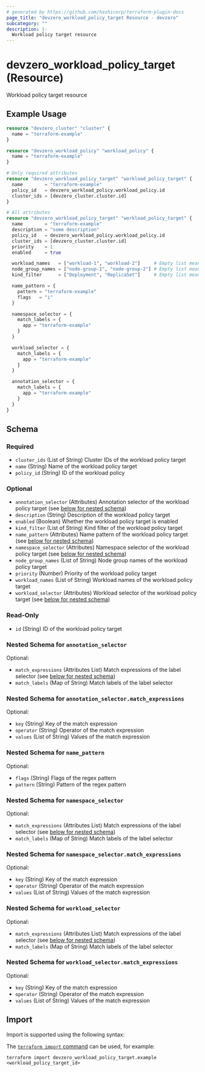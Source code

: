 ```yaml
---
# generated by https://github.com/hashicorp/terraform-plugin-docs
page_title: "devzero_workload_policy_target Resource - devzero"
subcategory: ""
description: |-
  Workload policy target resource
---
```


# devzero_workload_policy_target (Resource)

Workload policy target resource

## Example Usage

```terraform
resource "devzero_cluster" "cluster" {
  name = "terraform-example"
}

resource "devzero_workload_policy" "workload_policy" {
  name = "terraform-example"
}

# Only required attributes
resource "devzero_workload_policy_target" "workload_policy_target" {
  name        = "terraform-example"
  policy_id   = devzero_workload_policy.workload_policy.id
  cluster_ids = [devzero_cluster.cluster.id]
}

# All attributes
resource "devzero_workload_policy_target" "workload_policy_target" {
  name        = "terraform-example"
  description = "some description"
  policy_id   = devzero_workload_policy.workload_policy.id
  cluster_ids = [devzero_cluster.cluster.id]
  priority    = 1
  enabled     = true

  workload_names   = ["workload-1", "workload-2"]     # Empty list means all workloads
  node_group_names = ["node-group-1", "node-group-2"] # Empty list means all node groups
  kind_filter      = ["Deployment", "ReplicaSet"]     # Empty list means all kinds

  name_pattern = {
    pattern = "terraform-example"
    flags   = "i"
  }

  namespace_selector = {
    match_labels = {
      app = "terraform-example"
    }
  }

  workload_selector = {
    match_labels = {
      app = "terraform-example"
    }
  }

  annotation_selector = {
    match_labels = {
      app = "terraform-example"
    }
  }
}
```

<!-- schema generated by tfplugindocs -->
## Schema

### Required

- `cluster_ids` (List of String) Cluster IDs of the workload policy target
- `name` (String) Name of the workload policy target
- `policy_id` (String) ID of the workload policy

### Optional

- `annotation_selector` (Attributes) Annotation selector of the workload policy target (see [below for nested schema](#nestedatt--annotation_selector))
- `description` (String) Description of the workload policy target
- `enabled` (Boolean) Whether the workload policy target is enabled
- `kind_filter` (List of String) Kind filter of the workload policy target
- `name_pattern` (Attributes) Name pattern of the workload policy target (see [below for nested schema](#nestedatt--name_pattern))
- `namespace_selector` (Attributes) Namespace selector of the workload policy target (see [below for nested schema](#nestedatt--namespace_selector))
- `node_group_names` (List of String) Node group names of the workload policy target
- `priority` (Number) Priority of the workload policy target
- `workload_names` (List of String) Workload names of the workload policy target
- `workload_selector` (Attributes) Workload selector of the workload policy target (see [below for nested schema](#nestedatt--workload_selector))

### Read-Only

- `id` (String) ID of the workload policy target

<a id="nestedatt--annotation_selector"></a>
### Nested Schema for `annotation_selector`

Optional:

- `match_expressions` (Attributes List) Match expressions of the label selector (see [below for nested schema](#nestedatt--annotation_selector--match_expressions))
- `match_labels` (Map of String) Match labels of the label selector

<a id="nestedatt--annotation_selector--match_expressions"></a>
### Nested Schema for `annotation_selector.match_expressions`

Optional:

- `key` (String) Key of the match expression
- `operator` (String) Operator of the match expression
- `values` (List of String) Values of the match expression



<a id="nestedatt--name_pattern"></a>
### Nested Schema for `name_pattern`

Optional:

- `flags` (String) Flags of the regex pattern
- `pattern` (String) Pattern of the regex pattern


<a id="nestedatt--namespace_selector"></a>
### Nested Schema for `namespace_selector`

Optional:

- `match_expressions` (Attributes List) Match expressions of the label selector (see [below for nested schema](#nestedatt--namespace_selector--match_expressions))
- `match_labels` (Map of String) Match labels of the label selector

<a id="nestedatt--namespace_selector--match_expressions"></a>
### Nested Schema for `namespace_selector.match_expressions`

Optional:

- `key` (String) Key of the match expression
- `operator` (String) Operator of the match expression
- `values` (List of String) Values of the match expression



<a id="nestedatt--workload_selector"></a>
### Nested Schema for `workload_selector`

Optional:

- `match_expressions` (Attributes List) Match expressions of the label selector (see [below for nested schema](#nestedatt--workload_selector--match_expressions))
- `match_labels` (Map of String) Match labels of the label selector

<a id="nestedatt--workload_selector--match_expressions"></a>
### Nested Schema for `workload_selector.match_expressions`

Optional:

- `key` (String) Key of the match expression
- `operator` (String) Operator of the match expression
- `values` (List of String) Values of the match expression

## Import

Import is supported using the following syntax:

The [`terraform import` command](https://developer.hashicorp.com/terraform/cli/commands/import) can be used, for example:

```shell
terraform import devzero_workload_policy_target.example <workload_policy_target_id>
```
